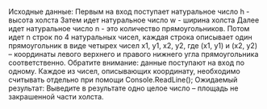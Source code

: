 Исходные данные:
Первым на вход поступает натуральное число h - высота холста
Затем идет натуральное число w - ширина холста
Далее идет натуральное число n - это количество прямоугольников.
Потом идет n строк по 4 натуральных чисел, каждая строка описывает один прямоугольник в виде четырех чисел x1, y1, x2, y2, где (x1, y1) и (x2, y2) – координаты левого верхнего и правого нижнего угла прямоугольника соответственно.
Обратите внимание: данные поступают на вход по одному. Каждое из чисел, описывающих координату, необходимо считывать отдельно при помощи Console.ReadLine();
Ожидаемый результат:
Выведите в результате одно целое число – площадь не закрашенной части холста.
